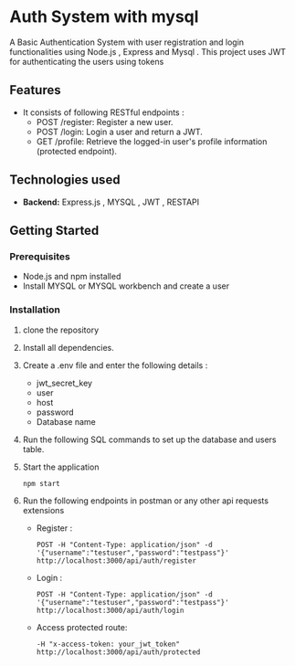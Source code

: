 # Auth System with mysql 
A Basic Authentication System with user registration and login functionalities using Node.js , Express and Mysql . 
This project uses JWT for authenticating the users using tokens

## Features
 - It consists of following RESTful endpoints :
     - POST /register: Register a new user.
     - POST /login: Login a user and return a JWT.
     - GET /profile: Retrieve the logged-in user's profile information (protected endpoint).


## Technologies used

- **Backend:** Express.js , MYSQL , JWT , RESTAPI

## Getting Started

### Prerequisites

- Node.js and npm installed
- Install MYSQL or MYSQL workbench and create a user

### Installation

1. clone the repository
2. Install all dependencies.
3. Create a .env file and enter the following details :
     - jwt_secret_key
     - user
     - host
     - password
     - Database name
4. Run the following SQL commands to set up the database and users table.
5. Start the application

       npm start

6. Run the following endpoints in postman or any other api requests extensions
     - Register :

           POST -H "Content-Type: application/json" -d '{"username":"testuser","password":"testpass"}' http://localhost:3000/api/auth/register

     - Login :

           POST -H "Content-Type: application/json" -d '{"username":"testuser","password":"testpass"}' http://localhost:3000/api/auth/login

    - Access protected route:

          -H "x-access-token: your_jwt_token" http://localhost:3000/api/auth/protected

  




